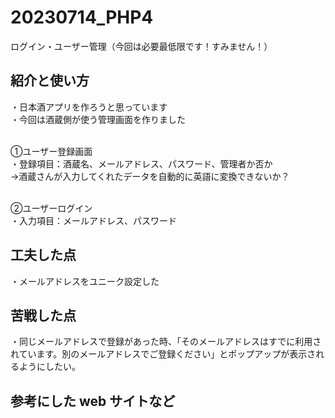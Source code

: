 # 20230714_PHP4
ログイン・ユーザー管理（今回は必要最低限です！すみません！）

## 紹介と使い方
・日本酒アプリを作ろうと思っています<br>
・今回は酒蔵側が使う管理画面を作りました<br><br>

①ユーザー登録画面<br>
・登録項目：酒蔵名、メールアドレス、パスワード、管理者か否か<br>
→酒蔵さんが入力してくれたデータを自動的に英語に変換できないか？<br><br>

②ユーザーログイン<br>
・入力項目：メールアドレス、パスワード

## 工夫した点
・メールアドレスをユニーク設定した<br>

## 苦戦した点
・同じメールアドレスで登録があった時、「そのメールアドレスはすでに利用されています。別のメールアドレスでご登録ください」とポップアップが表示されるようにしたい。

## 参考にした web サイトなど



